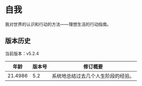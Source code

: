 # 自我

我对世界的认识和行动的方法——理想生活的行动指南。

## 版本历史

当前版本：v5.2.4

| 年龄 | 版本号 | 修订概要 |
| --- | --- | --- |
| 21.4986 | 5.2 | 系统地总结过去几个人生阶段的经验。 |
